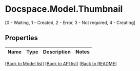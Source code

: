# Docspace.Model.Thumbnail
[0 - Waiting, 1 - Created, 2 - Error, 3 - Not required, 4 - Creating]

## Properties

Name | Type | Description | Notes
------------ | ------------- | ------------- | -------------

[[Back to Model list]](../README.md#documentation-for-models) [[Back to API list]](../README.md#documentation-for-api-endpoints) [[Back to README]](../README.md)

